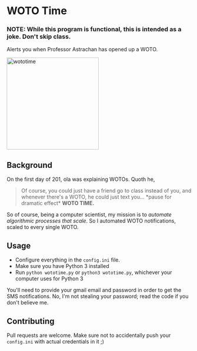 # WOTO Time

### NOTE: While this program is functional, this is intended as a joke. Don't skip class.

Alerts you when Professor Astrachan has opened up a WOTO.

<img src="https://user-images.githubusercontent.com/10100323/46890495-0ce93a00-ce35-11e8-81c1-8a2940263245.jpg" alt="wototime" width="250"/>

## Background

On the first day of 201, ola was explaining WOTOs. Quoth he,

> Of course, you could just have a friend go to class instead of you, and whenever there's a WOTO, he could just text you... \*pause for dramatic effect\* **WOTO TIME.**

So of course, being a computer scientist, my mission is to *automate algorithmic processes that scale*. So I automated WOTO notifications, scaled to every single WOTO.


## Usage

* Configure everything in the `config.ini` file.
* Make sure you have Python 3 installed
* Run `python wototime.py` or `python3 wototime.py`, whichever your computer uses for Python 3

You'll need to provide your gmail email and password in order to get the SMS notifications. No, I'm not stealing your password; read the code if you don't believe me.

## Contributing

Pull requests are welcome. Make sure not to accidentally push your `config.ini` with actual credentials in it ;)
